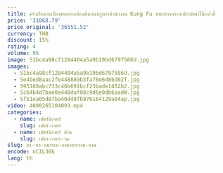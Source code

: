 ```yaml
---
title: ครัวเรือนระเบียงชาตารางห้องนั่งเล่นหรูหราสํานักงาน Kung Fu ชาตารางกระจกนิรภัยชาโต๊ะเก้าอี้
price: '31068.79'
price_original: '36551.52'
currency: THB
discount: 15%
rating: 4
volume: 95
image: S1bc4a98cf1284404a5a9b19bd6797586U.jpg
images:
  - S1bc4a98cf1284404a5a9b19bd6797586U.jpg
  - Se4bed8aac2fe448889b3fa78e6d86d02T.jpg
  - S95180abc733c46b691bcf23bade1452b2.jpg
  - Sc64b4d7bae0a448daf00c9d6e0db6aadW.jpg
  - Sf51ea05d87ba46d48fb976164129a04ap.jpg
video: 4000265104093.mp4
categories:
  - name: เฟอร์นิเจอร์
    slug: เฟอร-เจอร
  - name: เฟอร์นิเจอร์ บ้าน
    slug: เฟอร-เจอร-าน
slug: คร-วเร-อนระเบ-ยงชาตารางห-องน
encode: oCIL30k
lang: th
---
```

  